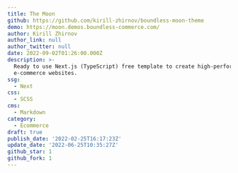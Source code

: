 ```yaml
---
title: The Moon
github: https://github.com/kirill-zhirnov/boundless-moon-theme
demo: https://moon.demos.boundless-commerce.com/
author: Kirill Zhirnov
author_link: null
author_twitter: null
date: 2022-09-02T01:26:00.000Z
description: >-
  Ready to use Next.js (TypeScript) free template to create high-performance
  e-commerce websites.
ssg:
  - Next
css:
  - SCSS
cms:
  - Markdown
category:
  - Ecommerce
draft: true
publish_date: '2022-02-25T16:17:23Z'
update_date: '2022-06-25T10:35:27Z'
github_star: 1
github_fork: 1
---
```


